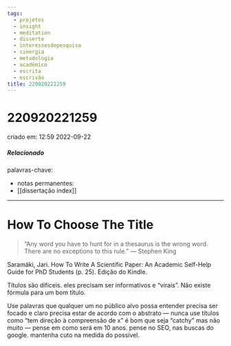 ```yaml
---
tags:
  - projetos
  - insight
  - meditation
  - disserte
  - interessesdepesquisa
  - sinergia
  - metodologia
  - acadêmico
  - escrita
  - escrivão
title: 220920221259
---
```

# 220920221259
criado em: 12:59 2022-09-22

##### Relacionado
palavras-chave: 
- notas permanentes: 
- [[dissertação index]]

---

# How To Choose The Title 

>“Any word you have to hunt for in a thesaurus is the wrong word. There are no exceptions to this rule.” ― Stephen King

Saramäki, Jari. How To Write A Scientific Paper: An Academic Self-Help 
Guide for PhD Students (p. 25). Edição do Kindle. 

Títulos são difíceis. eles precisam ser informativos e “virais”.
Não existe fórmula para um bom título.

Use palavras que qualquer um no público alvo possa entender
precisa ser focado e claro precisa estar de acordo com o abstrato — nunca use títulos como “tem direção à compreensão de x” é bom que seja “catchy” mas não muito — pense em como será em 10 anos. pense no SEO, nas buscas do google. mantenha cuto na medida do possível.
